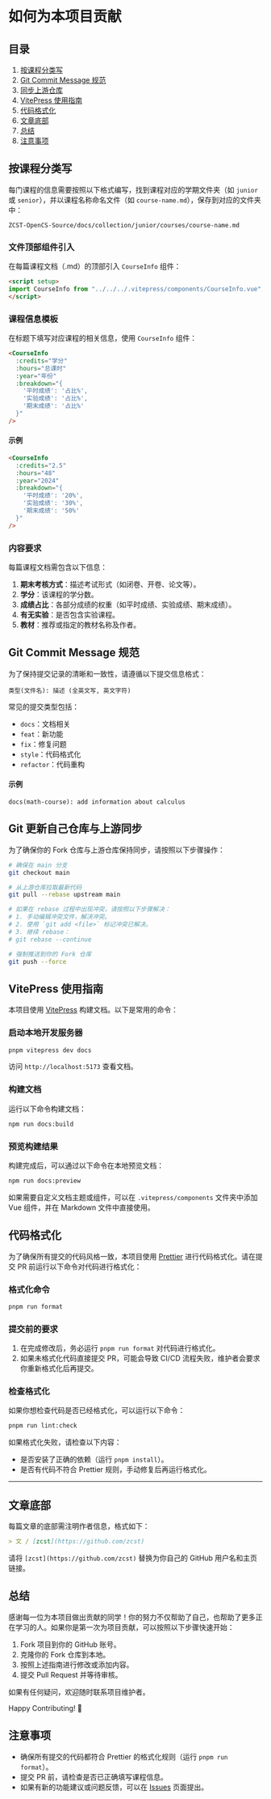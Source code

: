 # 如何为本项目贡献

## 目录

1. [按课程分类写](#按课程分类写)
2. [Git Commit Message 规范](#git-commit-message-规范)
3. [同步上游仓库](#git-更新自己仓库与上游同步)
4. [VitePress 使用指南](#vitepress-使用指南)
5. [代码格式化](#代码格式化)
6. [文章底部](#文章底部)
7. [总结](#总结)
8. [注意事项](#注意事项)

## 按课程分类写

每门课程的信息需要按照以下格式编写，找到课程对应的学期文件夹（如 `junior` 或 `senior`），并以课程名称命名文件（如 `course-name.md`），保存到对应的文件夹中：

```plaintext
ZCST-OpenCS-Source/docs/collection/junior/courses/course-name.md
```

### 文件顶部组件引入

在每篇课程文档（.md）的顶部引入 `CourseInfo` 组件：

```markdown
<script setup>
import CourseInfo from "../../../.vitepress/components/CourseInfo.vue";
</script>
```

### 课程信息模板

在标题下填写对应课程的相关信息，使用 `CourseInfo` 组件：

```markdown
<CourseInfo
  :credits="学分"
  :hours="总课时"
  :year="年份"
  :breakdown="{
    '平时成绩': '占比%',
    '实验成绩': '占比%',
    '期末成绩': '占比%'
  }"
/>
```

#### 示例

```markdown
<CourseInfo
  :credits="2.5"
  :hours="48"
  :year="2024"
  :breakdown="{
    '平时成绩': '20%',
    '实验成绩': '30%',
    '期末成绩': '50%'
  }"
/>
```

### 内容要求

每篇课程文档需包含以下信息：

1. **期末考核方式**：描述考试形式（如闭卷、开卷、论文等）。
2. **学分**：该课程的学分数。
3. **成绩占比**：各部分成绩的权重（如平时成绩、实验成绩、期末成绩）。
4. **有无实验**：是否包含实验课程。
5. **教材**：推荐或指定的教材名称及作者。

## Git Commit Message 规范

为了保持提交记录的清晰和一致性，请遵循以下提交信息格式：

```plaintext
类型(文件名): 描述 (全英文写, 英文字符)
```

常见的提交类型包括：

- `docs`：文档相关
- `feat`：新功能
- `fix`：修复问题
- `style`：代码格式化
- `refactor`：代码重构

#### 示例

```plaintext
docs(math-course): add information about calculus
```

## Git 更新自己仓库与上游同步

为了确保你的 Fork 仓库与上游仓库保持同步，请按照以下步骤操作：

```bash
# 确保在 main 分支
git checkout main

# 从上游仓库拉取最新代码
git pull --rebase upstream main

# 如果在 rebase 过程中出现冲突，请按照以下步骤解决：
# 1. 手动编辑冲突文件，解决冲突。
# 2. 使用 `git add <file>` 标记冲突已解决。
# 3. 继续 rebase：
# git rebase --continue

# 强制推送到你的 Fork 仓库
git push --force
```

## VitePress 使用指南

本项目使用 [VitePress](https://vitepress.dev/) 构建文档。以下是常用的命令：

### 启动本地开发服务器

```bash
pnpm vitepress dev docs
```

访问 `http://localhost:5173` 查看文档。

### 构建文档

运行以下命令构建文档：

```bash
npm run docs:build
```

### 预览构建结果

构建完成后，可以通过以下命令在本地预览文档：

```bash
npm run docs:preview
```

如果需要自定义文档主题或组件，可以在 `.vitepress/components` 文件夹中添加 Vue 组件，并在 Markdown 文件中直接使用。

## 代码格式化

为了确保所有提交的代码风格一致，本项目使用 [Prettier](https://prettier.io/) 进行代码格式化。请在提交 PR 前运行以下命令对代码进行格式化：

### 格式化命令

```bash
pnpm run format
```

### 提交前的要求

1. 在完成修改后，务必运行 `pnpm run format` 对代码进行格式化。
2. 如果未格式化代码直接提交 PR，可能会导致 CI/CD 流程失败，维护者会要求你重新格式化后再提交。

### 检查格式化

如果你想检查代码是否已经格式化，可以运行以下命令：

```bash
pnpm run lint:check
```

如果格式化失败，请检查以下内容：

- 是否安装了正确的依赖（运行 `pnpm install`）。
- 是否有代码不符合 Prettier 规则，手动修复后再运行格式化。

---

## 文章底部

每篇文章的底部需注明作者信息，格式如下：

```markdown
> 文 / [zcst](https://github.com/zcst)
```

请将 `[zcst](https://github.com/zcst)` 替换为你自己的 GitHub 用户名和主页链接。

## 总结

感谢每一位为本项目做出贡献的同学！你的努力不仅帮助了自己，也帮助了更多正在学习的人。如果你是第一次为项目贡献，可以按照以下步骤快速开始：

1. Fork 项目到你的 GitHub 账号。
2. 克隆你的 Fork 仓库到本地。
3. 按照上述指南进行修改或添加内容。
4. 提交 Pull Request 并等待审核。

如果有任何疑问，欢迎随时联系项目维护者。

Happy Contributing! 🚀

## 注意事项

- 确保所有提交的代码都符合 Prettier 的格式化规则（运行 `pnpm run format`）。
- 提交 PR 前，请检查是否已正确填写课程信息。
- 如果有新的功能建议或问题反馈，可以在 [Issues](https://github.com/ZCST-OpenCS/ZCST-OpenCS-Source/issues) 页面提出。
